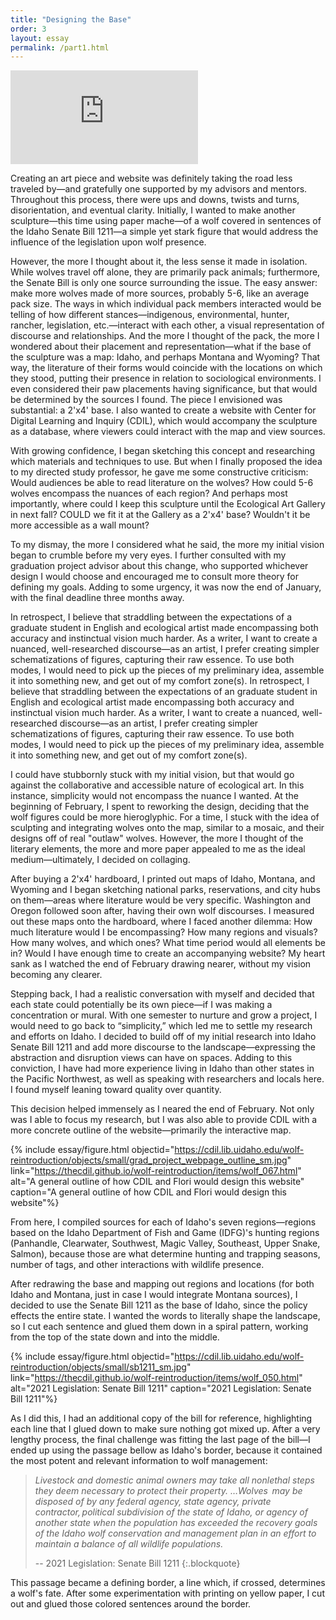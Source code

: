 ```yaml
---
title: "Designing the Base"
order: 3
layout: essay
permalink: /part1.html
---
```


<div class="iframe-wrapper">
     <iframe src="https://www.youtube.com/embed/Flzn3uMWs2w" frameborder="0" allowfullscreen></iframe>
</div>

Creating an art piece and website was definitely taking the road less traveled by—and gratefully one supported by my advisors and mentors. Throughout this process, there were ups and downs, twists and turns, disorientation, and eventual clarity. Initially, I wanted to make another sculpture—this time using paper mache—of a wolf covered in sentences of the Idaho Senate Bill 1211—a simple yet stark figure that would address the influence of the legislation upon wolf presence.  

However, the more I thought about it, the less sense it made in isolation. While wolves travel off alone, they are primarily pack animals; furthermore, the Senate Bill is only one source surrounding the issue. The easy answer: make more wolves made of more sources, probably 5-6, like an average pack size. The ways in which individual pack members interacted would be telling of how different stances—indigenous, environmental, hunter, rancher, legislation, etc.—interact with each other, a visual representation of discourse and relationships. And the more I thought of the pack, the more I wondered about their placement and representation—what if the base of the sculpture was a map: Idaho, and perhaps Montana and Wyoming? That way, the literature of their forms would coincide with the locations on which they stood, putting their presence in relation to sociological environments. I even considered their paw placements having significance, but that would be determined by the sources I found. The piece I envisioned was substantial: a 2'x4' base. I also wanted to create a website with Center for Digital Learning and Inquiry (CDIL), which would accompany the sculpture as a database, where viewers could interact with the map and view sources.

With growing confidence, I began sketching this concept and researching which materials and techniques to use. But when I finally proposed the idea to my directed study professor, he gave me some constructive criticism: Would audiences be able to read literature on the wolves? How could 5-6 wolves encompass the nuances of each region? And perhaps most importantly, where could I keep this sculpture until the Ecological Art Gallery in next fall? COULD we fit it at the Gallery as a 2'x4' base? Wouldn't it be more accessible as a wall mount? 

To my dismay, the more I considered what he said, the more my initial vision began to crumble before my very eyes. I further consulted with my graduation project advisor about this change, who supported whichever design I would choose and encouraged me to consult more theory for defining my goals. Adding to some urgency, it was now the end of January, with the final deadline three months away.  

In retrospect, I believe that straddling between the expectations of a graduate student in English and ecological artist made encompassing both accuracy and instinctual vision much harder. As a writer, I want to create a nuanced, well-researched discourse—as an artist, I prefer creating simpler schematizations of figures, capturing their raw essence. To use both modes, I would need to pick up the pieces of my preliminary idea, assemble it into something new, and get out of my comfort zone(s).  In retrospect, I believe that straddling between the expectations of an graduate student in English and ecological artist made encompassing both accuracy and instinctual vision much harder. As a writer, I want to create a nuanced, well-researched discourse—as an artist, I prefer creating simpler schematizations of figures, capturing their raw essence. To use both modes, I would need to pick up the pieces of my preliminary idea, assemble it into something new, and get out of my comfort zone(s).  

I could have stubbornly stuck with my initial vision, but that would go against the collaborative and accessible nature of ecological art. In this instance, simplicity would not encompass the nuance I wanted. At the beginning of February, I spent to reworking the design, deciding that the wolf figures could be more hieroglyphic. For a time, I stuck with the idea of sculpting and integrating wolves onto the map, similar to a mosaic, and their designs off of real "outlaw" wolves. However, the more I thought of the literary elements, the more and more paper appealed to me as the ideal medium—ultimately, I decided on collaging.  

After buying a 2'x4' hardboard, I printed out maps of Idaho, Montana, and Wyoming and I began sketching national parks, reservations, and city hubs on them—areas where literature would be very specific. Washington and Oregon followed soon after, having their own wolf discourses. I measured out these maps onto the hardboard, where I faced another dilemma: How much literature would I be encompassing? How many regions and visuals? How many wolves, and which ones? What time period would all elements be in? Would I have enough time to create an accompanying website? My heart sank as I watched the end of February drawing nearer, without my vision becoming any clearer.   

Stepping back, I had a realistic conversation with myself and decided that each state could potentially be its own piece—if I was making a concentration or mural. With one semester to nurture and grow a project, I would need to go back to “simplicity,” which led me to settle my research and efforts on Idaho. I decided to build off of my initial research into Idaho Senate Bill 1211 and add more discourse to the landscape—expressing the abstraction and disruption views can have on spaces. Adding to this conviction, I have had more experience living in Idaho than other states in the Pacific Northwest, as well as speaking with researchers and locals here. I found myself leaning toward quality over quantity.  

This decision helped immensely as I neared the end of February. Not only was I able to focus my research, but I was also able to provide CDIL with a more concrete outline of the website—primarily the interactive map. 

{% include essay/figure.html objectid="https://cdil.lib.uidaho.edu/wolf-reintroduction/objects/small/grad_project_webpage_outline_sm.jpg" link="https://thecdil.github.io/wolf-reintroduction/items/wolf_067.html" alt="A general outline of how CDIL and Flori would design this website" caption="A general outline of how CDIL and Flori would design this website"%}

From here, I compiled sources for each of Idaho's seven regions—regions based on the Idaho Department of Fish and Game (IDFG)'s hunting regions (Panhandle, Clearwater, Southwest, Magic Valley, Southeast, Upper Snake, Salmon), because those are what determine hunting and trapping seasons, number of tags, and other interactions with wildlife presence.  

After redrawing the base and mapping out regions and locations (for both Idaho and Montana, just in case I would integrate Montana sources), I decided to use the Senate Bill 1211 as the base of Idaho, since the policy effects the entire state. I wanted the words to literally shape the landscape, so I cut each sentence and glued them down in a spiral pattern, working from the top of the state down and into the middle. 


{% include essay/figure.html objectid="https://cdil.lib.uidaho.edu/wolf-reintroduction/objects/small/sb1211_sm.jpg" link="https://thecdil.github.io/wolf-reintroduction/items/wolf_050.html" alt="2021 Legislation: Senate Bill 1211" caption="2021 Legislation: Senate Bill 1211"%}

As I did this, I had an additional copy of the bill for reference, highlighting each line that I glued down to make sure nothing got mixed up. After a very lengthy process, the final challenge was fitting the last page of the bill—I ended up using the passage bellow as Idaho's border, because it contained the most potent and relevant information to wolf management: 

> *Livestock and domestic animal owners may take all nonlethal steps they deem necessary to protect their property. …Wolves  may be disposed of by any federal agency, state agency, private contractor, political subdivision of the state of Idaho, or agency of another state when the population has exceeded the recovery goals of the Idaho wolf conservation and management plan in an effort to maintain a balance of all wildlife populations.*
> 
> -- 2021 Legislation: Senate Bill 1211
{:.blockquote}

This passage became a defining border, a line which, if crossed, determines a wolf's fate. After some experimentation with printing on yellow paper, I cut out and glued those colored sentences around the border. 